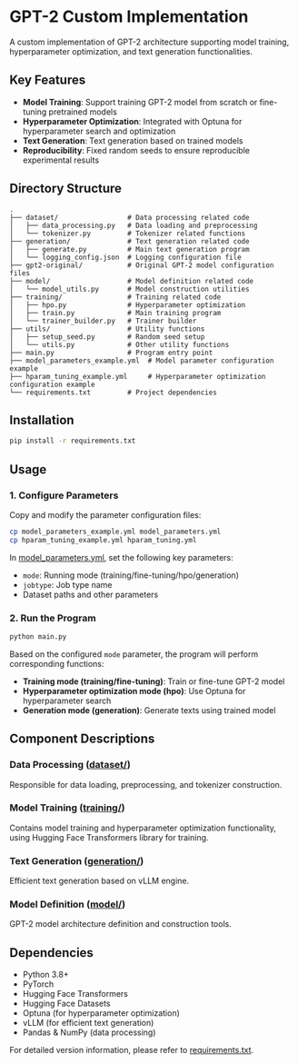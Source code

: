 # GPT-2 Custom Implementation

A custom implementation of GPT-2 architecture supporting model training, hyperparameter optimization, and text generation functionalities.

## Key Features

- **Model Training**: Support training GPT-2 model from scratch or fine-tuning pretrained models
- **Hyperparameter Optimization**: Integrated with Optuna for hyperparameter search and optimization
- **Text Generation**: Text generation based on trained models
- **Reproducibility**: Fixed random seeds to ensure reproducible experimental results

## Directory Structure

```
.
├── dataset/                 # Data processing related code
│   ├── data_processing.py   # Data loading and preprocessing
│   └── tokenizer.py         # Tokenizer related functions
├── generation/              # Text generation related code
│   ├── generate.py          # Main text generation program
│   └── logging_config.json  # Logging configuration file
├── gpt2-original/           # Original GPT-2 model configuration files
├── model/                   # Model definition related code
│   └── model_utils.py       # Model construction utilities
├── training/                # Training related code
│   ├── hpo.py               # Hyperparameter optimization
│   ├── train.py             # Main training program
│   └── trainer_builder.py   # Trainer builder
├── utils/                   # Utility functions
│   ├── setup_seed.py        # Random seed setup
│   └── utils.py             # Other utility functions
├── main.py                  # Program entry point
├── model_parameters_example.yml  # Model parameter configuration example
├── hparam_tuning_example.yml     # Hyperparameter optimization configuration example
└── requirements.txt         # Project dependencies
```

## Installation

```bash
pip install -r requirements.txt
```

## Usage

### 1. Configure Parameters

Copy and modify the parameter configuration files:

```bash
cp model_parameters_example.yml model_parameters.yml
cp hparam_tuning_example.yml hparam_tuning.yml
```

In [model_parameters.yml](file:///home2/hdj/Toolkits/Machine_Learning/gpt2-custom/model_parameters.yml), set the following key parameters:
- `mode`: Running mode (training/fine-tuning/hpo/generation)
- `jobtype`: Job type name
- Dataset paths and other parameters

### 2. Run the Program

```bash
python main.py
```

Based on the configured `mode` parameter, the program will perform corresponding functions:

- **Training mode (training/fine-tuning)**: Train or fine-tune GPT-2 model
- **Hyperparameter optimization mode (hpo)**: Use Optuna for hyperparameter search
- **Generation mode (generation)**: Generate texts using trained model

## Component Descriptions

### Data Processing ([dataset/](file:///home2/hdj/Toolkits/Machine_Learning/gpt2-custom/dataset))
Responsible for data loading, preprocessing, and tokenizer construction.

### Model Training ([training/](file:///home2/hdj/Toolkits/Machine_Learning/gpt2-custom/training))
Contains model training and hyperparameter optimization functionality, using Hugging Face Transformers library for training.

### Text Generation ([generation/](file:///home2/hdj/Toolkits/Machine_Learning/gpt2-custom/generation))
Efficient text generation based on vLLM engine.

### Model Definition ([model/](file:///home2/hdj/Toolkits/Machine_Learning/gpt2-custom/model))
GPT-2 model architecture definition and construction tools.

## Dependencies

- Python 3.8+
- PyTorch
- Hugging Face Transformers
- Hugging Face Datasets
- Optuna (for hyperparameter optimization)
- vLLM (for efficient text generation)
- Pandas & NumPy (data processing)

For detailed version information, please refer to [requirements.txt](file:///home2/hdj/Toolkits/Machine_Learning/gpt2-custom/requirements.txt).